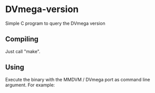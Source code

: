 # DVmega-version
Simple C program to query the DVmega version

## Compiling

Just call "make".

## Using

Execute the binary with the MMDVM / DVmega port as command line argument. For example:

```./DVmega-version /dev/ttyUSB0
